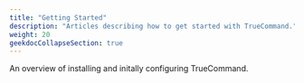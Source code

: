 ```yaml
---
title: "Getting Started"
description: "Articles describing how to get started with TrueCommand."
weight: 20
geekdocCollapseSection: true
---
```


An overview of installing and initally configuring TrueCommand.